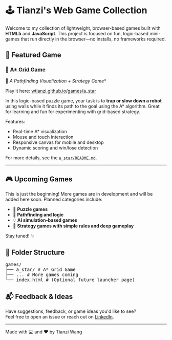 # 🕹️ Tianzi's Web Game Collection

Welcome to my collection of lightweight, browser-based games built with **HTML5** and **JavaScript**. This project is focused on fun, logic-based mini-games that run directly in the browser—no installs, no frameworks required.

## 🌟 Featured Game

### 🔷 [A* Grid Game](./a_star/)  
🧠 **A* Pathfinding Visualization + Strategy Game**

Play it here: [wtianzi.github.io/games/a_star](https://wtianzi.github.io/games/a_star/)

In this logic-based puzzle game, your task is to **trap or slow down a robot** using walls while it finds its path to the goal using the A* algorithm. Great for learning and fun for experimenting with grid-based strategy.

Features:
- Real-time A* visualization
- Mouse and touch interaction
- Responsive canvas for mobile and desktop
- Dynamic scoring and win/lose detection

For more details, see the [`a_star/README.md`](./a_star/README.md).

---

## 🎮 Upcoming Games

This is just the beginning! More games are in development and will be added here soon. Planned categories include:

- 🔁 **Puzzle games**
- 🧩 **Pathfinding and logic**
- 💡 **AI simulation-based games**
- 🧠 **Strategy games with simple rules and deep gameplay**

Stay tuned! ✨

## 📁 Folder Structure

<pre>
games/
├── a_star/ # A* Grid Game
├── ... # More games coming
└── index.html # (Optional future launcher page)
</pre>

## 📬 Feedback & Ideas

Have suggestions, feedback, or game ideas you'd like to see?  
Feel free to open an issue or reach out on [LinkedIn](https://www.linkedin.com/in/tianziwang/).

---

Made with 💻 and ❤️ by Tianzi Wang
